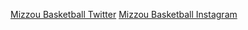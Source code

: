 [Mizzou Basketball Twitter](https://twitter.com/MizzouHoops)
[Mizzou Basketball Instagram](https://twitter.com/MizzouHoops)
